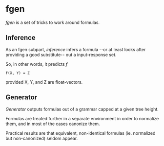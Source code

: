 # fgen

_fgen_ is a set of tricks to work around formulas.

## Inference

As an fgen subpart, *inference* infers a formula --or at least looks after
providing a good substitute-- out a input-response set.

So, in other words, it predicts _f_

```
f(X, Y) = Z
```

provided X, Y, and Z are float-vectors.

## Generator

_Generator_ outputs formulas out of a grammar capped at a given tree height.

Formulas are treated further in a separate environment in order to normalize
them, and in most of the cases canonize them.

Practical results are that equivalent, non-identical formulas (ie. normalized
but non-canonized) seldom appear.
